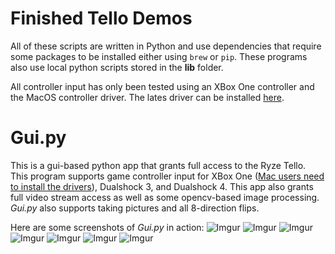 # Finished Tello Demos
All of these scripts are written in Python and use dependencies that require some packages to be installed either using ```brew``` or ```pip```. These programs also use local python scripts stored in the **lib** folder.

All controller input has only been tested using an XBox One controller and the MacOS controller driver. The lates driver can be installed [here](https://github.com/360Controller/360Controller/releases).

# Gui.py
This is a gui-based python app that grants full access to the Ryze Tello. This program supports game controller input for XBox One ([Mac users need to install the drivers](https://github.com/360Controller/360Controller/releases)), Dualshock 3, and Dualshock 4. This app also grants full video stream access as well as some opencv-based image processing. *Gui.py* also supports taking pictures and all 8-direction flips.

Here are some screenshots of *Gui.py* in action:
![Imgur](https://i.imgur.com/B50tn5V.png)
![Imgur](https://i.imgur.com/O913loo.png)
![Imgur](https://i.imgur.com/IUMyn0o.png)
![Imgur](https://i.imgur.com/YBMhARb.png)
![Imgur](https://i.imgur.com/Kukq6to.png)
![Imgur](https://i.imgur.com/vawSxlh.png)
![Imgur](https://i.imgur.com/CZbcY2i.png)
